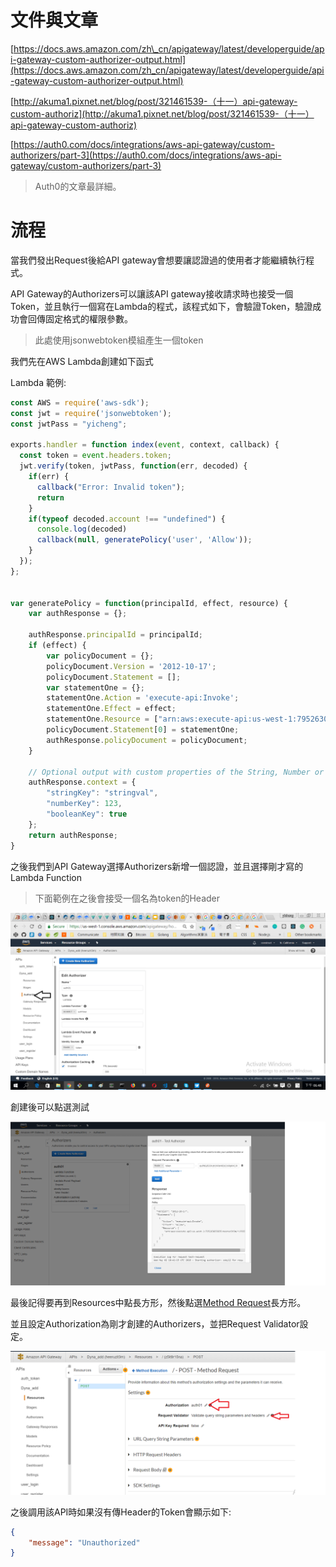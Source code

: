 # 文件與文章

[https://docs.aws.amazon.com/zh\_cn/apigateway/latest/developerguide/api-gateway-custom-authorizer-output.html](https://docs.aws.amazon.com/zh_cn/apigateway/latest/developerguide/api-gateway-custom-authorizer-output.html)

[http://akuma1.pixnet.net/blog/post/321461539-（十一）​​​​​​​api-gateway-custom-authoriz](http://akuma1.pixnet.net/blog/post/321461539-（十一）​​​​​​​api-gateway-custom-authoriz)

[https://auth0.com/docs/integrations/aws-api-gateway/custom-authorizers/part-3](https://auth0.com/docs/integrations/aws-api-gateway/custom-authorizers/part-3)

> Auth0的文章最詳細。

# 流程

當我們發出Request後給API gateway會想要讓認證過的使用者才能繼續執行程式。

API Gateway的Authorizers可以讓該API gateway接收請求時也接受一個Token，並且執行一個寫在Lambda的程式，該程式如下，會驗證Token，驗證成功會回傳固定格式的權限參數。

> 此處使用jsonwebtoken模組產生一個token

我們先在AWS Lambda創建如下函式

Lambda 範例:

```js
const AWS = require('aws-sdk');
const jwt = require('jsonwebtoken');
const jwtPass = "yicheng";

exports.handler = function index(event, context, callback) {
  const token = event.headers.token;
  jwt.verify(token, jwtPass, function(err, decoded) {
    if(err) {
      callback("Error: Invalid token"); 
      return
    }
    if(typeof decoded.account !== "undefined") {
      console.log(decoded)
      callback(null, generatePolicy('user', 'Allow'));
    } 
  });
};


var generatePolicy = function(principalId, effect, resource) {
    var authResponse = {};

    authResponse.principalId = principalId;
    if (effect) {
        var policyDocument = {};
        policyDocument.Version = '2012-10-17'; 
        policyDocument.Statement = [];
        var statementOne = {};
        statementOne.Action = 'execute-api:Invoke'; 
        statementOne.Effect = effect;
        statementOne.Resource = ["arn:aws:execute-api:us-west-1:795263033835:heeruzit3m/*/POST/"];
        policyDocument.Statement[0] = statementOne;
        authResponse.policyDocument = policyDocument;
    }

    // Optional output with custom properties of the String, Number or Boolean type.
    authResponse.context = {
        "stringKey": "stringval",
        "numberKey": 123,
        "booleanKey": true
    };
    return authResponse;
}
```

之後我們到API Gateway選擇Authorizers新增一個認證，並且選擇剛才寫的Lambda Function

> 下面範例在之後會接受一個名為token的Header

![](/assets/004.png)

創建後可以點選測試

![](/assets/004-1.png)

最後記得要再到Resources中點長方形，然後點選[Method Request](https://us-west-1.console.aws.amazon.com/apigateway/home?region=us-west-1#)長方形。

並且設定Authorization為剛才創建的Authorizers，並把Request Validator設定。

![](/assets/005.png)

之後調用該API時如果沒有傳Header的Token會顯示如下:

```json
{
    "message": "Unauthorized"
}
```



